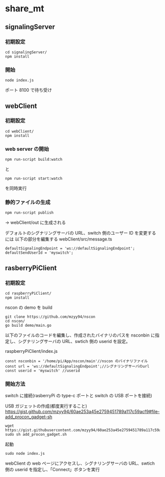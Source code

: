 # share_mt

## signalingServer
### 初期設定
```
cd signalingServer/
npm install
```

### 開始
```
node index.js
```

ポート 8100 で待ち受け

## webClient
### 初期設定

```
cd webClient/
npm install
```

### web server の開始
```
npm run-script build:watch
```
と
```
npm run-script start:watch
```
を同時実行

### 静的ファイルの生成
```
npm run-script publish
```

-> webClient/out に生成される

デフォルトのシグナリングサーバの URL、switch 側のユーザー ID を変更するには
以下の部分を編集する
webClient/src/message.ts
```nodejs
defaultSignalingEndpoint = 'ws://defaultSignalingEndpoint';
defaultSendUserId = 'myswitch';
```

## rasberryPiClient

### 初期設定
```
cd raspberryPiClient/
npm install
```

nscon の demo を build
```
git clone https://github.com/mzyy94/nscon
cd nscon/
go build demo/main.go 
```
以下のファイルのコードを編集し、作成されたバイナリのパスを nsconbin に指定し、シグナリングサーバの URL、swtich 側の userid を設定。

raspberryPiClient/index.js
```nodejs
const nsconbin = '/home/pi/App/nscon/main'//nscon のバイナリファイル
const url = 'ws://defaultSignalingEndpoint';//シグナリングサーバのurl
const userid = 'myswitch' //userid
```

### 開始方法
switch に接続(rasberryPi の type-c ポートと switch の USB ポートを接続)

USB ガジェットの作成(都度実行すること)
https://gist.github.com/mzyy94/60ae253a45e2759451789a117c59acf9#file-add_procon_gadget-sh

```
wget https://gist.githubusercontent.com/mzyy94/60ae253a45e2759451789a117c59acf9/raw/23ddee29d94350be80b79d290ac3c8ce8400bd88/add_procon_gadget.sh
sudo sh add_procon_gadget.sh
```

起動
```
sudo node index.js
```

webClient の web ページにアクセスし、シグナリングサーバの URL、swtich 側の userid を指定し、「Connect」ボタンを実行
